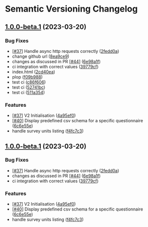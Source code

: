 # Semantic Versioning Changelog

## [1.0.0-beta.1](https://github.com/davdarras/Public-Enemy/compare/...1.0.0-beta.1) (2023-03-20)


### Bug Fixes

* [[#37](https://github.com/davdarras/Public-Enemy/issues/37)] Handle async http requests correctly ([2fedd0a](https://github.com/davdarras/Public-Enemy/commit/2fedd0a69ce89522f136c046315bbb5bed4eecab))
* change github url ([8ea9ce9](https://github.com/davdarras/Public-Enemy/commit/8ea9ce93e980ba30b8f40ed920ad33a8767d452a))
* changes as discussed in PR [[#44](https://github.com/davdarras/Public-Enemy/issues/44)] ([6e98a1f](https://github.com/davdarras/Public-Enemy/commit/6e98a1f3411735fdb6630c238801e7bae23d7f58))
* ci integration with correct values ([39779cf](https://github.com/davdarras/Public-Enemy/commit/39779cfb00e74adebf809023a6187bd1bc6a4b8d))
* index.html ([2cd40ea](https://github.com/davdarras/Public-Enemy/commit/2cd40ea07a8f575dffeae6adaac91f6fc464cdb1))
* plop ([f09b988](https://github.com/davdarras/Public-Enemy/commit/f09b9882a0869399d026c8a9bf8e37da0b705b9b))
* test ci ([c86f606](https://github.com/davdarras/Public-Enemy/commit/c86f606f52256850585793bb841ccb5f0c388b3c))
* test ci ([52741bc](https://github.com/davdarras/Public-Enemy/commit/52741bca6444848bddf76d478259c0a346979844))
* test ci ([511a354](https://github.com/davdarras/Public-Enemy/commit/511a354db174618781fac4468ce3457add77296e))


### Features

* [[#37](https://github.com/davdarras/Public-Enemy/issues/37)] V2 Initialisation ([4a95ef0](https://github.com/davdarras/Public-Enemy/commit/4a95ef08a99bda02b51362a219b24c6c7ffdbb39))
* [[#40](https://github.com/davdarras/Public-Enemy/issues/40)] Display predefined csv schema for a specific questionnaire ([6c6e55e](https://github.com/davdarras/Public-Enemy/commit/6c6e55e9cff42bf77f703fcd897b90c7b62546e9))
* handle survey units listing ([f4fc7c3](https://github.com/davdarras/Public-Enemy/commit/f4fc7c30c22967d7d8af0b9c6f95c9f4ab8ce862))

## [1.0.0-beta.1](https://github.com/InseeFr/Public-Enemy/compare/...1.0.0-beta.1) (2023-03-20)


### Bug Fixes

* [[#37](https://github.com/InseeFr/Public-Enemy/issues/37)] Handle async http requests correctly ([2fedd0a](https://github.com/InseeFr/Public-Enemy/commit/2fedd0a69ce89522f136c046315bbb5bed4eecab))
* changes as discussed in PR [[#44](https://github.com/InseeFr/Public-Enemy/issues/44)] ([6e98a1f](https://github.com/InseeFr/Public-Enemy/commit/6e98a1f3411735fdb6630c238801e7bae23d7f58))
* ci integration with correct values ([39779cf](https://github.com/InseeFr/Public-Enemy/commit/39779cfb00e74adebf809023a6187bd1bc6a4b8d))


### Features

* [[#37](https://github.com/InseeFr/Public-Enemy/issues/37)] V2 Initialisation ([4a95ef0](https://github.com/InseeFr/Public-Enemy/commit/4a95ef08a99bda02b51362a219b24c6c7ffdbb39))
* [[#40](https://github.com/InseeFr/Public-Enemy/issues/40)] Display predefined csv schema for a specific questionnaire ([6c6e55e](https://github.com/InseeFr/Public-Enemy/commit/6c6e55e9cff42bf77f703fcd897b90c7b62546e9))
* handle survey units listing ([f4fc7c3](https://github.com/InseeFr/Public-Enemy/commit/f4fc7c30c22967d7d8af0b9c6f95c9f4ab8ce862))
